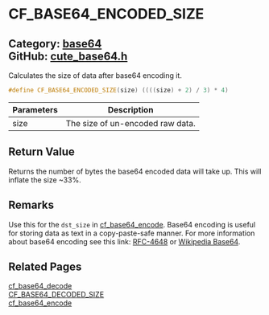 [//]: # (This file is automatically generated by Cute Framework's docs parser.)
[//]: # (Do not edit this file by hand!)
[//]: # (See: https://github.com/RandyGaul/cute_framework/blob/master/samples/docs_parser.cpp)
[](../header.md ':include')

# CF_BASE64_ENCODED_SIZE

Category: [base64](/api_reference?id=base64)  
GitHub: [cute_base64.h](https://github.com/RandyGaul/cute_framework/blob/master/include/cute_base64.h)  
---

Calculates the size of data after base64 encoding it.

```cpp
#define CF_BASE64_ENCODED_SIZE(size) ((((size) + 2) / 3) * 4)
```

Parameters | Description
--- | ---
size | The size of un-encoded raw data.

## Return Value

Returns the number of bytes the base64 encoded data will take up. This will inflate the size ~33%.

## Remarks

Use this for the `dst_size` in [cf_base64_encode](/base64/cf_base64_encode.md).
Base64 encoding is useful for storing data as text in a copy-paste-safe manner. For more information about
base64 encoding see this link: [RFC-4648](https://tools.ietf.org/html/rfc4648) or [Wikipedia Base64](https://en.wikipedia.org/wiki/Base64).

## Related Pages

[cf_base64_decode](/base64/cf_base64_decode.md)  
[CF_BASE64_DECODED_SIZE](/base64/cf_base64_decoded_size.md)  
[cf_base64_encode](/base64/cf_base64_encode.md)  
